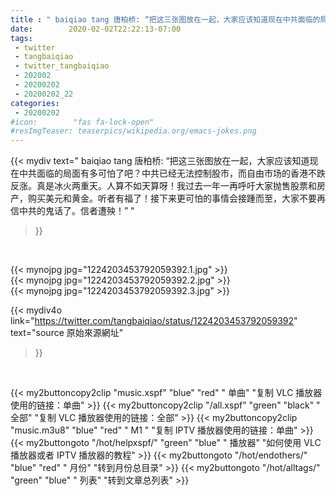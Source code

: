 ```yaml
---
title : " baiqiao tang 唐柏桥: “把这三张图放在一起，大家应该知道现在中共面临的局面有多可怕了吧？中共已经无法控制股市，而自由市场的香港不跌反涨。真是冰火两重天。人算不如天算呀！我过去一年一再呼吁大家抛售股票和房产，购买美元和黄金。听者有福了！接下来更可怕的事情会接踵而至，大家不要再信中共的鬼话了。信者遭殃！”  "
date:        2020-02-02T22:22:13-07:00
tags:
 - twitter
 - tangbaiqiao
 - twitter_tangbaiqiao
 - 202002
 - 20200202
 - 20200202_22
categories:
 - 20200202
#icon:        "fas fa-lock-open"
#resImgTeaser: teaserpics/wikipedia.org/emacs-jokes.png
---
```


{{< mydiv text=" baiqiao tang 唐柏桥: “把这三张图放在一起，大家应该知道现在中共面临的局面有多可怕了吧？中共已经无法控制股市，而自由市场的香港不跌反涨。真是冰火两重天。人算不如天算呀！我过去一年一再呼吁大家抛售股票和房产，购买美元和黄金。听者有福了！接下来更可怕的事情会接踵而至，大家不要再信中共的鬼话了。信者遭殃！”  "
>}}
<br>


 {{< mynojpg jpg="1224203453792059392.1.jpg" >}}<br>  {{< mynojpg jpg="1224203453792059392.2.jpg" >}}<br>  {{< mynojpg jpg="1224203453792059392.3.jpg" >}}<br> 



{{< mydiv4o link="https://twitter.com/tangbaiqiao/status/1224203453792059392"
text="source 原始來源網址"
>}}


<br>



{{< my2buttoncopy2clip "music.xspf"        "blue"   "red"    " 单曲"  "复制 VLC 播放器使用的链接：单曲" >}} {{< my2buttoncopy2clip "/all.xspf"         "green"  "black"  " 全部"  "复制 VLC 播放器使用的链接：全部" >}} {{< my2buttoncopy2clip "music.m3u8"        "blue"   "red"    " M1 "    "复制 IPTV 播放器使用的链接：单曲" >}} {{< my2buttongoto      "/hot/helpxspf/"    "green"  "blue"   " 播放器" "如何使用 VLC 播放器或者 IPTV 播放器的教程" >}} {{< my2buttongoto      "/hot/endothers/"   "blue"   "red"    " 月份"   "转到月份总目录" >}} {{< my2buttongoto      "/hot/alltags/"     "green"  "blue"   " 列表"   "转到文章总列表" >}} 
